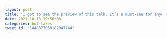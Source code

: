 ```yaml
---
layout: post
title: "I got to see the preview of this talk. It’s a must-see for anyone grappling with how to integrate LiveView with problems best solved in the browser with custom web components."
date: 2021-10-13 19:56:08
categories: hot-takes
tweet_id: "1448377030182047744"
---
```



<!-- Original tweet: https://twitter.com/i/status/1448377030182047744 -->